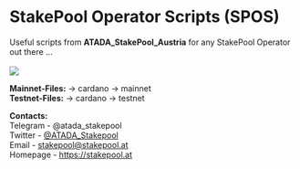 # StakePool Operator Scripts (SPOS)

Useful scripts from **ATADA_StakePool_Austria** for any StakePool Operator out there ...<br>&nbsp;<br>
<img src="https://www.stakepool.at/pics/stakepool_operator_scripts.png" border=0></img><br>

**Mainnet-Files:** -> cardano -> mainnet<br>
**Testnet-Files:** -> cardano -> testnet<br>

**Contacts:**<br>
Telegram - @atada_stakepool<br>
Twitter - [@ATADA_Stakepool](https://twitter.com/ATADA_Stakepool)<br>
Email - stakepool@stakepool.at<br>
Homepage - https://stakepool.at

